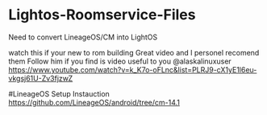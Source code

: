 # Lightos-Roomservice-Files
Need to convert LineageOS/CM into LightOS

watch this if your new to rom building
Great video and I personel recomend them
Follow him if you find is video useful to you
@alaskalinuxuser
https://www.youtube.com/watch?v=k_K7o-oFLnc&list=PLRJ9-cX1yE1l6eu-vkgsj61U-Zv3fjzwZ

#LineageOS Setup Instauction
https://github.com/LineageOS/android/tree/cm-14.1
